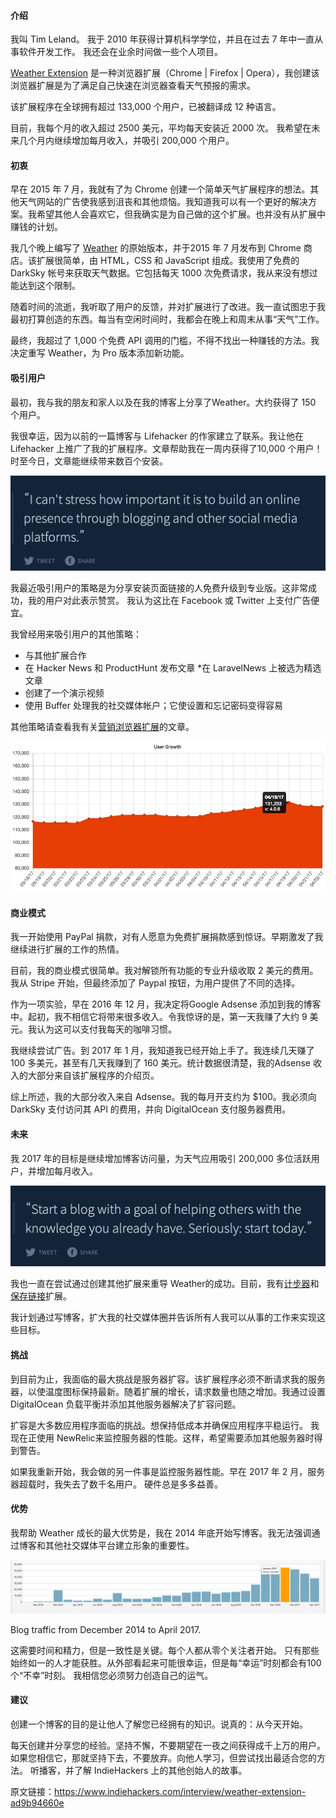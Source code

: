 #### 介绍

我叫 Tim Leland。 我于 2010 年获得计算机科学学位，并且在过去 7 年中一直从事软件开发工作。 我还会在业余时间做一些个人项目。

[Weather Extension](https://weatherextension.com/) 是一种浏览器扩展（Chrome | Firefox | Opera），我创建该浏览器扩展是为了满足自己快速在浏览器查看天气预报的需求。

该扩展程序在全球拥有超过 133,000 个用户，已被翻译成 12 种语言。

目前，我每个月的收入超过 2500 美元，平均每天安装近 2000 次。 我希望在未来几个月内继续增加每月收入，并吸引 200,000 个用户。

#### 初衷

早在 2015 年 7 月，我就有了为 Chrome 创建一个简单天气扩展程序的想法。其他天气网站的广告使我感到沮丧和其他烦恼。我知道我可以有一个更好的解决方案。我希望其他人会喜欢它，但我确实是为自己做的这个扩展。也并没有从扩展中赚钱的计划。

我几个晚上编写了 [Weather](https://weatherextension.com/) 的原始版本，并于2015 年 7 月发布到 Chrome 商店。该扩展很简单，由 HTML，CSS 和 JavaScript 组成。我使用了免费的 DarkSky 帐号来获取天气数据。它包括每天 1000 次免费请求，我从来没有想过能达到这个限制。

随着时间的流逝，我听取了用户的反馈，并对扩展进行了改进。我一直试图忠于我最初打算创造的东西。每当有空闲时间时，我都会在晚上和周末从事“天气”工作。

最终，我超过了 1,000 个免费 API 调用的门槛，不得不找出一种赚钱的方法。我决定重写 Weather，为 Pro 版本添加新功能。

#### 吸引用户

最初，我与我的朋友和家人以及在我的博客上分享了Weather。大约获得了 150 个用户。

我很幸运，因为以前的一篇博客与 Lifehacker 的作家建立了联系。我让他在 Lifehacker 上推广了我的扩展程序。文章帮助我在一周内获得了10,000 个用户！时至今日，文章能继续带来数百个安装。

![](media/15955115605872.jpg)

我最近吸引用户的策略是为分享安装页面链接的人免费升级到专业版。这非常成功，我的用户对此表示赞赏。 我认为这比在 Facebook 或 Twitter 上支付广告便宜。

我曾经用来吸引用户的其他策略：

* 与其他扩展合作
* 在 Hacker News 和 ProductHunt 发布文章
*在 LaravelNews 上被选为精选文章
* 创建了一个演示视频
* 使用 Buffer 处理我的社交媒体帐户；它使设置和忘记密码变得容易

其他策略请查看我有关[营销浏览器扩展](https://timleland.com/how-to-market-browser-extensions)的文章。


![](media/15955118140687.jpg)

#### 商业模式

我一开始使用 PayPal 捐款，对有人愿意为免费扩展捐款感到惊讶。早期激发了我继续进行扩展的工作的热情。

目前，我的商业模式很简单。我对解锁所有功能的专业升级收取 2 美元的费用。我从 Stripe 开始，但最终添加了 Paypal 按钮，为用户提供了不同的选择。

作为一项实验，早在 2016 年 12 月，我决定将Google Adsense 添加到我的博客中。起初，我不相信它将带来很多收入。令我惊讶的是，第一天我赚了大约 9 美元。我认为这可以支付我每天的咖啡习惯。

我继续尝试广告。到 2017 年 1 月，我知道我已经开始上手了。我连续几天赚了 100 多美元，甚至有几天我赚到了 160 美元。统计数据很清楚，我的Adsense 收入的大部分来自该扩展程序的介绍页。

综上所述，我的大部分收入来自 Adsense。我的每月开支约为 $100。我必须向 DarkSky 支付访问其 API 的费用，并向 DigitalOcean 支付服务器费用。

#### 未来

我 2017 年的目标是继续增加博客访问量，为天气应用吸引 200,000 多位活跃用户，并增加每月收入。

![](media/15955121842764.jpg)

我也一直在尝试通过创建其他扩展来重导 Weather的成功。目前，我有[计步器](https://chrome.google.com/webstore/detail/step-tracker/mmehkkgdjeabomkpmpfkemcomagemjfn)和[保存链接](https://chrome.google.com/webstore/detail/read-later/hleifpgbhiladknmecmkpgbgfmlnjhoh)扩展。

我计划通过写博客，扩大我的社交媒体圈并告诉所有人我可以从事的工作来实现这些目标。

#### 挑战

到目前为止，我面临的最大挑战是服务器扩容。该扩展程序必须不断请求我的服务器，以使温度图标保持最新。随着扩展的增长，请求数量也随之增加。我通过设置 DigitalOcean 负载平衡并添加其他服务器解决了扩容问题。

扩容是大多数应用程序面临的挑战。想保持低成本并确保应用程序平稳运行。 我现在正使用 NewRelic来监控服务器的性能。这样，希望需要添加其他服务器时得到警告。

如果我重新开始，我会做的另一件事是监控服务器性能。早在 2017 年 2 月，服务器超载时，我失去了数千名用户。 硬件总是多多益善。

#### 优势


我帮助 Weather 成长的最大优势是，我在 2014 年底开始写博客。我无法强调通过博客和其他社交媒体平台建立形象的重要性。

![](media/15955125792092.jpg)

Blog traffic from December 2014 to April 2017.

这需要时间和精力，但是一致性是关键。每个人都从零个关注者开始。 只有那些始终如一的人才能获胜。从外部看起来可能很幸运，但是每“幸运”时刻都会有100个“不幸”时刻。 我相信您必须努力创造自己的运气。

#### 建议

创建一个博客的目的是让他人了解您已经拥有的知识。说真的：从今天开始。

每天创建并分享您的经验。坚持不懈，不要期望在一夜之间获得成千上万的用户。如果您相信它，那就坚持下去，不要放弃。向他人学习，但尝试找出最适合您的方法。 听播客，并了解 IndieHackers 上的其他创始人的故事。

原文链接：https://www.indiehackers.com/interview/weather-extension-ad9b94660e


